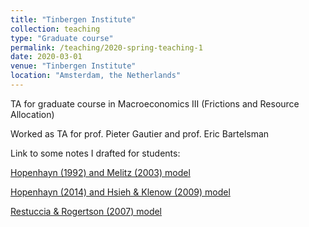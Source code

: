 ```yaml
---
title: "Tinbergen Institute"
collection: teaching
type: "Graduate course"
permalink: /teaching/2020-spring-teaching-1
date: 2020-03-01
venue: "Tinbergen Institute"
location: "Amsterdam, the Netherlands"
---
```


TA for graduate course in Macroeconomics III (Frictions and Resource Allocation)

Worked as TA for prof. Pieter Gautier and prof. Eric Bartelsman

Link to some notes I drafted for students:

[Hopenhayn (1992) and Melitz (2003) model](files/Ancillary_Notes_on_Lecture_March31.pdf)

[Hopenhayn (2014) and Hsieh & Klenow (2009) model](files/Ancillary_Notes_on_Lecture_March7.pdf)

[Restuccia & Rogertson (2007) model](files/Ancillary_Notes_on_Lecture_March7_RR.pdf)

